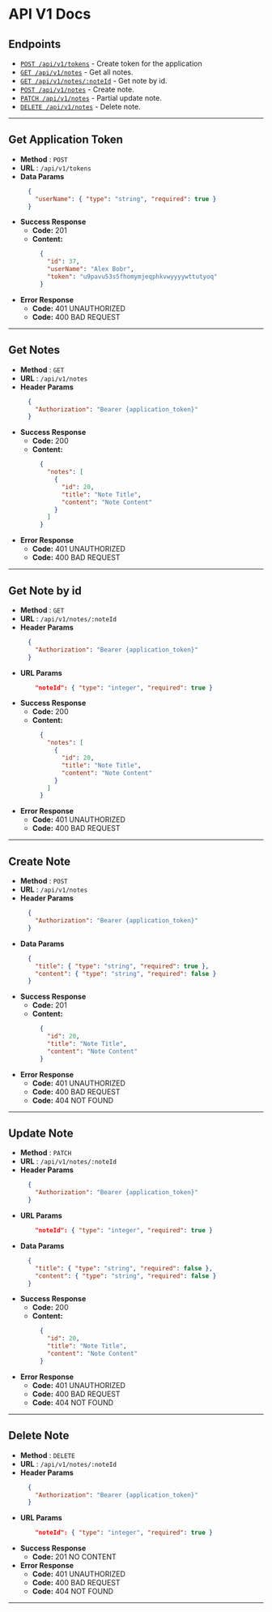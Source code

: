 # API V1 Docs

## Endpoints
* [`POST /api/v1/tokens`](#get-application-token) - Create token for the application
* [`GET /api/v1/notes`](#get-notes) - Get all notes.
* [`GET /api/v1/notes/:noteId`](#get-note-by-id) - Get note by id.
* [`POST /api/v1/notes`](#create-note) - Create note.
* [`PATCH /api/v1/notes`](#update-note) - Partial update note.
* [`DELETE /api/v1/notes`](#delete-note) - Delete note.

----

## Get Application Token
* **Method** : `POST`
* **URL** : `/api/v1/tokens`
* **Data Params**  
    ```json
      {
        "userName": { "type": "string", "required": true }
      }
    ```
* **Success Response**
  * **Code:** 201
  * **Content:**  
    ```json 
      {
        "id": 37,
        "userName": "Alex Bobr",
        "token": "u9pavu53s5fhomymjeqphkvwyyyywttutyoq"
      }
    ```
* **Error Response**
  * **Code:** 401 UNAUTHORIZED
  * **Code:** 400 BAD REQUEST
----
## Get Notes
* **Method** : `GET`
* **URL** : `/api/v1/notes`
* **Header Params**  
    ```json
      {
        "Authorization": "Bearer {application_token}"
      }
    ```
* **Success Response**
  * **Code:** 200
  * **Content:**  
    ```json 
      {
        "notes": [
          {
            "id": 20,
            "title": "Note Title",
            "content": "Note Content"
          }
        ]
      }
    ```
* **Error Response**
  * **Code:** 401 UNAUTHORIZED
  * **Code:** 400 BAD REQUEST

----

## Get Note by id
* **Method** : `GET`
* **URL** : `/api/v1/notes/:noteId`
* **Header Params**  
    ```json
      {
        "Authorization": "Bearer {application_token}"
      }
    ```
* **URL Params**  
  ```json
      "noteId": { "type": "integer", "required": true }
    ```
* **Success Response**
  * **Code:** 200
  * **Content:**  
    ```json 
      {
        "notes": [
          {
            "id": 20,
            "title": "Note Title",
            "content": "Note Content"
          }
        ]
      }
    ```
* **Error Response**
  * **Code:** 401 UNAUTHORIZED
  * **Code:** 400 BAD REQUEST

----

## Create Note
* **Method** : `POST`
* **URL** : `/api/v1/notes`
* **Header Params**  
    ```json
      {
        "Authorization": "Bearer {application_token}"
      }
    ```
* **Data Params**  
    ```json
      {
        "title": { "type": "string", "required": true },
        "content": { "type": "string", "required": false }
      }
    ```
* **Success Response**
  * **Code:** 201
  * **Content:**  
    ```json 
      {
        "id": 20,
        "title": "Note Title",
        "content": "Note Content"
      }
    ```
* **Error Response**
  * **Code:** 401 UNAUTHORIZED
  * **Code:** 400 BAD REQUEST
  * **Code:** 404 NOT FOUND

----

## Update Note
* **Method** : `PATCH`
* **URL** : `/api/v1/notes/:noteId`
* **Header Params**  
    ```json
      {
        "Authorization": "Bearer {application_token}"
      }
    ```
* **URL Params**  
  ```json
      "noteId": { "type": "integer", "required": true }
    ```
* **Data Params**  
    ```json
      {
        "title": { "type": "string", "required": false },
        "content": { "type": "string", "required": false }
      }
    ```
* **Success Response**
  * **Code:** 200
  * **Content:**  
    ```json 
      {
        "id": 20,
        "title": "Note Title",
        "content": "Note Content"
      }
    ```
* **Error Response**
  * **Code:** 401 UNAUTHORIZED
  * **Code:** 400 BAD REQUEST
  * **Code:** 404 NOT FOUND

----

## Delete Note
* **Method** : `DELETE`
* **URL** : `/api/v1/notes/:noteId`
* **Header Params**  
    ```json
      {
        "Authorization": "Bearer {application_token}"
      }
    ```
* **URL Params**  
  ```json
      "noteId": { "type": "integer", "required": true }
    ```
* **Success Response**
  * **Code:** 201 NO CONTENT
* **Error Response**
  * **Code:** 401 UNAUTHORIZED
  * **Code:** 400 BAD REQUEST
  * **Code:** 404 NOT FOUND

----